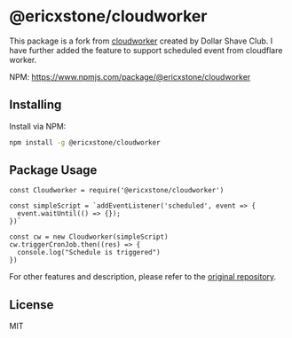 # @ericxstone/cloudworker

This package is a fork from [cloudworker](https://github.com/dollarshaveclub/cloudworker) created by Dollar Shave Club. I have further added the feature to support scheduled event from cloudflare worker.

NPM: https://www.npmjs.com/package/@ericxstone/cloudworker

## Installing

Install via NPM:
```sh
npm install -g @ericxstone/cloudworker
```
## Package Usage

```
const Cloudworker = require('@ericxstone/cloudworker')

const simpleScript = `addEventListener('scheduled', event => {
  event.waitUntil(() => {});
})`

const cw = new Cloudworker(simpleScript)
cw.triggerCronJob.then((res) => {
  console.log("Schedule is triggered")
})
```

For other features and description, please refer to the [original repository](https://github.com/dollarshaveclub/cloudworker).

## License
MIT

